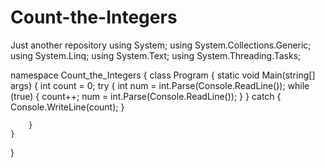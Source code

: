# Count-the-Integers
Just another repository
using System;
using System.Collections.Generic;
using System.Linq;
using System.Text;
using System.Threading.Tasks;

namespace Count_the_Integers
{
    class Program
    {
        static void Main(string[] args)
        {
            int count = 0;
            try
            {
            int num = int.Parse(Console.ReadLine());
                while (true)
                {
                    count++;
                    num = int.Parse(Console.ReadLine());
                }
            }
            catch 
            {
                Console.WriteLine(count);
            }

        }
    }
}
